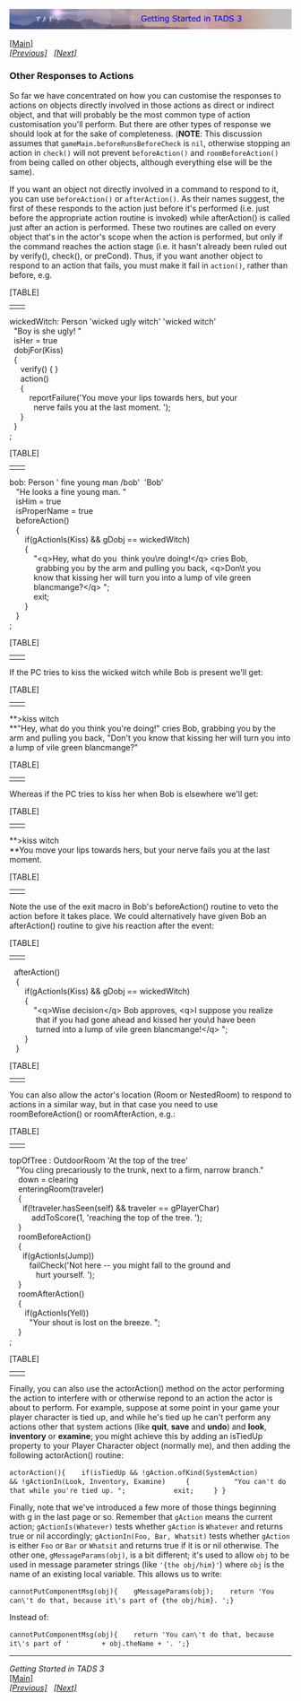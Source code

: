 [![](topbar.jpg)](index.html)

[\[Main\]](index.html)  
*[\[Previous\]](messages.htm)   [\[Next\]](settingthescene.htm)*

### Other Responses to Actions

So far we have concentrated on how you can customise the responses to
actions on objects directly involved in those actions as direct or
indirect object, and that will probably be the most common type of
action customisation you'll perform. But there are other types of
response we should look at for the sake of completeness. (**NOTE**: This
discussion assumes that `gameMain.beforeRunsBeforeCheck` is `nil`,
otherwise stopping an action in `check()` will not prevent
`beforeAction()` and `roomBeforeAction()` from being called on other
objects, although everything else will be the same).

  
If you want an object not directly involved in a command to respond to
it, you can use `beforeAction()` or `afterAction()`. As their names
suggest, the first of these responds to the action just before it's
performed (i.e. just before the appropriate action routine is invoked)
while afterAction() is called just after an action is performed. These
two routines are called on every object that's in the actor's scope when
the action is performed, but only if the command reaches the action
stage (i.e. it hasn't already been ruled out by verify(), check(), or
preCond). Thus, if you want another object to respond to an action that
fails, you must make it fail in `action()`, rather than before, e.g.  

[TABLE]

|     |     |
|-----|-----|
|     |     |

wickedWitch: Person 'wicked ugly witch' 'wicked witch'  
  "Boy is she ugly! "  
  isHer = true  
  dobjFor(Kiss)  
  {  
     verify() { }  
     action()  
     {  
         reportFailure('You move your lips towards hers, but your  
           nerve fails you at the last moment. ');  
     }  
  }  
;  

[TABLE]

|     |     |
|-----|-----|
|     |     |

bob: Person ' fine young man /bob'  'Bob'  
   "He looks a fine young man. "  
   isHim = true  
   isProperName = true  
   beforeAction()  
   {  
       if(gActionIs(Kiss) && gDobj == wickedWitch)  
       {  
           "\<q\>Hey, what do you  think you\\re doing!\</q\> cries Bob,  
            grabbing you by the arm and pulling you back, \<q\>Don\\t you  
           know that kissing her will turn you into a lump of vile green  
           blancmange?\</q\> ";        
           exit;  
       }  
   }  
;  

[TABLE]

|     |     |
|-----|-----|
|     |     |

If the PC tries to kiss the wicked witch while Bob is present we'll
get:  

[TABLE]

|     |     |
|-----|-----|
|     |     |

**\>kiss witch  
**"Hey, what do you think you're doing!" cries Bob, grabbing you by the
arm and pulling you back, "Don't you know that kissing her will turn you
into a lump of vile green blancmange?"  

[TABLE]

|     |     |
|-----|-----|
|     |     |

Whereas if the PC tries to kiss her when Bob is elsewhere we'll get:  

[TABLE]

|     |     |
|-----|-----|
|     |     |

**\>kiss witch  
**You move your lips towards hers, but your nerve fails you at the last
moment.  

[TABLE]

|     |     |
|-----|-----|
|     |     |

Note the use of the exit macro in Bob's beforeAction() routine to veto
the action before it takes place. We could alternatively have given Bob
an afterAction() routine to give his reaction after the event:  

[TABLE]

|     |     |
|-----|-----|
|     |     |

  afterAction()  
   {  
       if(gActionIs(Kiss) && gDobj == wickedWitch)  
       {  
           "\<q\>Wise decision\</q\> Bob approves, \<q\>I suppose you realize  
            that if you had gone ahead and kissed her you\\d have been  
            turned into a lump of vile green blancmange!\</q\> ";        
       }  
   }  

[TABLE]

|     |     |
|-----|-----|
|     |     |

You can also allow the actor's location (Room or NestedRoom) to respond
to actions in a similar way, but in that case you need to use
roomBeforeAction() or roomAfterAction, e.g.:  

[TABLE]

|     |     |
|-----|-----|
|     |     |

topOfTree : OutdoorRoom 'At the top of the tree'  
   "You cling precariously to the trunk, next to a firm, narrow branch."  
    down = clearing       
    enteringRoom(traveler)   
    {         
      if(!traveler.hasSeen(self) && traveler == gPlayerChar)     
          addToScore(1, 'reaching the top of the tree. ');                
    }  
    roomBeforeAction()  
    {  
      if(gActionIs(Jump))  
         failCheck('Not here -- you might fall to the ground and  
            hurt yourself. ');    
    }  
    roomAfterAction()  
    {  
       if(gActionIs(Yell))  
         "Your shout is lost on the breeze. ";            
    }  
;  

[TABLE]

|     |     |
|-----|-----|
|     |     |

Finally, you can also use the actorAction() method on the actor
performing the action to interfere with or otherwise repond to an action
the actor is about to perform. For example, suppose at some point in
your game your player character is tied up, and while he's tied up he
can't perform any actions other that system actions (like **quit**,
**save** and **undo**) and **look**, **inventory** or **examine**; you
might achieve this by adding an isTiedUp property to your Player
Character object (normally me), and then adding the following
actorAction() routine:

    actorAction(){    if(isTiedUp && !gAction.ofKind(SystemAction)        && !gActionIn(Look, Inventory, Examine)     {           "You can't do that while you're tied up. ";            exit;     } }

Finally, note that we've introduced a few more of those things beginning
with g in the last page or so. Remember that `gAction` means the current
action; `gActionIs(Whatever)` tests whether `gAction` is `Whatever` and
returns true or nil accordingly; `gActionIn(Foo, Bar, Whatsit)` tests
whether `gAction` is either `Foo` or `Bar` or `Whatsit` and returns true
if it is or nil otherwise. The other one, `gMessageParams(obj)`, is a
bit different; it's used to allow `obj` to be used in message parameter
strings (like `'{the obj/him}'`) where `obj` is the name of an existing
local variable. This allows us to write:

    cannotPutComponentMsg(obj){    gMessageParams(obj);    return 'You can\'t do that, because it\'s part of {the obj/him}. ';}

Instead of:

    cannotPutComponentMsg(obj){    return 'You can\'t do that, because it\'s part of '        + obj.theName + '. ';}

------------------------------------------------------------------------

*Getting Started in TADS 3*  
[\[Main\]](index.html)  
*[\[Previous\]](messages.htm)   [\[Next\]](settingthescene.htm)*
